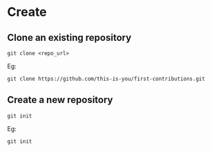# Create

## Clone an existing repository
`git clone <repo_url>`

Eg:

    git clone https://github.com/this-is-you/first-contributions.git

## Create a new repository
`git init`

Eg:

    git init